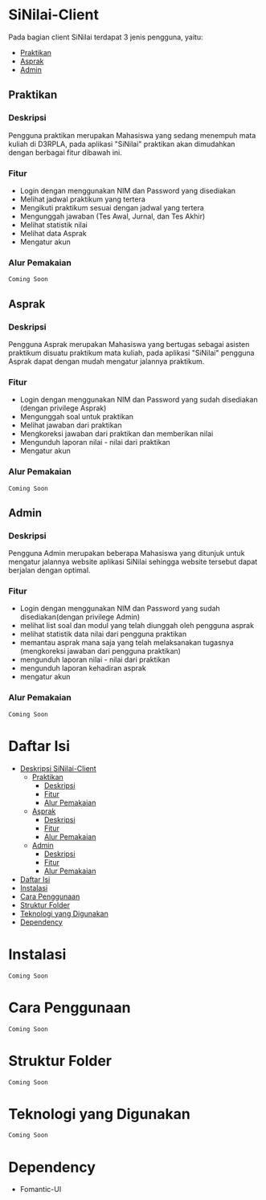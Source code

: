 # SiNilai-Client
Pada bagian client SiNilai terdapat 3 jenis pengguna, yaitu: 
* [Praktikan](##praktikan)
* [Asprak](##asprak)
* [Admin](##admin)

## Praktikan
### Deskripsi
Pengguna praktikan merupakan Mahasiswa yang sedang menempuh mata kuliah di D3RPLA, pada aplikasi "SiNilai" praktikan akan dimudahkan dengan berbagai fitur dibawah ini.
### Fitur
* Login dengan menggunakan NIM dan Password yang disediakan
* Melihat jadwal praktikum yang tertera
* Mengikuti praktikum sesuai dengan jadwal yang tertera
* Mengunggah jawaban (Tes Awal, Jurnal, dan Tes Akhir)
* Melihat statistik nilai
* Melihat data Asprak
* Mengatur akun
### Alur Pemakaian
    Coming Soon
## Asprak
### Deskripsi
Pengguna Asprak merupakan Mahasiswa yang bertugas sebagai asisten praktikum disuatu praktikum mata kuliah, pada aplikasi "SiNilai" pengguna Asprak dapat dengan mudah mengatur jalannya praktikum.
### Fitur
* Login dengan menggunakan NIM dan Password yang sudah disediakan (dengan privilege Asprak)
* Mengunggah soal untuk praktikan
* Melihat jawaban dari praktikan
* Mengkoreksi jawaban dari praktikan dan memberikan nilai
* Mengunduh laporan nilai - nilai dari praktikan
* Mengatur akun
### Alur Pemakaian
    Coming Soon
## Admin
### Deskripsi
Pengguna Admin merupakan beberapa Mahasiswa yang ditunjuk untuk mengatur jalannya website aplikasi SiNilai sehingga website tersebut dapat berjalan dengan optimal.
### Fitur
* Login dengan menggunakan NIM dan Password yang sudah disediakan(dengan privilege Admin)
* melihat list soal dan modul yang telah diunggah oleh pengguna asprak
* melihat statistik data nilai dari pengguna praktikan
* memantau asprak mana saja yang telah melaksanakan tugasnya (mengkoreksi jawaban dari pengguna praktikan)
* mengunduh laporan nilai - nilai dari praktikan
* mengunduh laporan kehadiran asprak
* mengatur akun
### Alur Pemakaian
    Coming Soon

# Daftar Isi
* [Deskripsi SiNilai-Client](#sinilai-client)
    * [Praktikan](##praktikan)
        * [Deskripsi](###deskripsi)
        * [Fitur](###fitur)
        * [Alur Pemakaian](###alur-pemakaian)
    * [Asprak](##asprak)
        * [Deskripsi](###deskripsi)
        * [Fitur](###fitur)
        * [Alur Pemakaian](###alur-pemakaian)
    * [Admin](##admin)
        * [Deskripsi](###deskripsi)
        * [Fitur](###fitur)
        * [Alur Pemakaian](###alur-pemakaian)
* [Daftar Isi](#daftar-isi)
* [Instalasi](#instalasi)
* [Cara Penggunaan](#cara-penggunaan)
* [Struktur Folder](#struktur-folder)
* [Teknologi yang Digunakan](#teknologi-yang-digunakan)
* [Dependency](#dependency)

# Instalasi
    Coming Soon
# Cara Penggunaan
    Coming Soon
# Struktur Folder
    Coming Soon
# Teknologi yang Digunakan
    Coming Soon
# Dependency
* Fomantic-UI